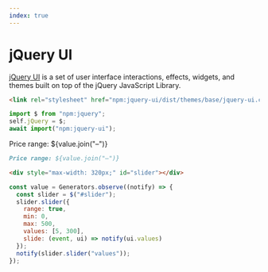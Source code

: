 ```yaml
---
index: true
---
```


# jQuery UI

[jQuery UI](https://jqueryui.com/) is a set of user interface interactions, effects, widgets, and themes built on top of the jQuery JavaScript Library.

<link rel="stylesheet" href="npm:jquery-ui/dist/themes/base/jquery-ui.css">

```html run=false
<link rel="stylesheet" href="npm:jquery-ui/dist/themes/base/jquery-ui.css">
```

```js echo
import $ from "npm:jquery";
self.jQuery = $;
await import("npm:jquery-ui");
```

Price range: ${value.join("–")}

```md run=false
Price range: ${value.join("–")}
```

<div style="max-width: 320px;" id="slider"></div>

```html run=false
<div style="max-width: 320px;" id="slider"></div>
```

```js echo
const value = Generators.observe((notify) => {
  const slider = $("#slider");
  slider.slider({
    range: true,
    min: 0,
    max: 500,
    values: [5, 300],
    slide: (event, ui) => notify(ui.values)
  });
  notify(slider.slider("values"));
});
```